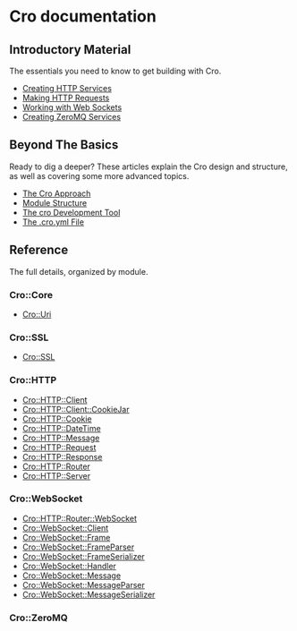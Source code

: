 # Cro documentation

## Introductory Material

The essentials you need to know to get building with Cro.

* [Creating HTTP Services](intro/http-server)
* [Making HTTP Requests](intro/http-client)
* [Working with Web Sockets](intro/web-sockets)
* [Creating ZeroMQ Services](intro/zmq)

## Beyond The Basics

Ready to dig a deeper? These articles explain the Cro design and structure,
as well as covering some more advanced topics.

* [The Cro Approach](approach)
* [Module Structure](module-structure)
* [The cro Development Tool](cro-tool)
* [The .cro.yml File](cro-yml)

## Reference

The full details, organized by module.

### Cro::Core

* [Cro::Uri](reference/cro-uri)

### Cro::SSL

* [Cro::SSL](reference/cro-ssl)

### Cro::HTTP

* [Cro::HTTP::Client](cro-http-client)
* [Cro::HTTP::Client::CookieJar](cro-http-client-cookiejar)
* [Cro::HTTP::Cookie](cro-http-cookie)
* [Cro::HTTP::DateTime](cro-http-datetime)
* [Cro::HTTP::Message](cro-http-message)
* [Cro::HTTP::Request](cro-http-request)
* [Cro::HTTP::Response](cro-http-response)
* [Cro::HTTP::Router](cro-http-router)
* [Cro::HTTP::Server](cro-http-server)

### Cro::WebSocket

* [Cro::HTTP::Router::WebSocket](cro-http-router-websocket.md)
* [Cro::WebSocket::Client](cro-websocket-client.md)
* [Cro::WebSocket::Frame](cro-websocket-frame.md)
* [Cro::WebSocket::FrameParser](cro-websocket-frameparser.md)
* [Cro::WebSocket::FrameSerializer](cro-websocket-frameserializer.md)
* [Cro::WebSocket::Handler](cro-websocket-handler.md)
* [Cro::WebSocket::Message](cro-websocket-message.md)
* [Cro::WebSocket::MessageParser](cro-websocket-messageparser.md)
* [Cro::WebSocket::MessageSerializer](cro-websocket-messageserializer.md)

### Cro::ZeroMQ
